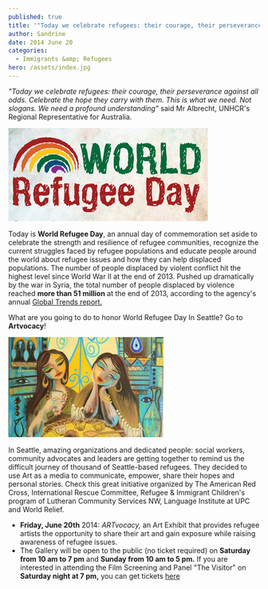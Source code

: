 ```yaml
---
published: true
title: '"Today we celebrate refugees: their courage, their perseverance against all odds. Celebrate the hope they carry with them. This is what we need. Not slogans. We need profound understanding"'
author: Sandrine
date: 2014 June 20
categories:
  - Immigrants &amp; Refugees
hero: /assets/index.jpg
---
```

*"Today we celebrate refugees: their courage, their perseverance against all odds. Celebrate the hope they carry with them. This is what we need. Not slogans. We need a profound understanding"* said Mr Albrecht, UNHCR's Regional Representative for Australia.

![](/assets/EYTR_World_Refugee_Day.jpg)

Today is **World Refugee Day**, an annual day of commemoration set aside to celebrate the strength and resilience of refugee communities, recognize the current struggles faced by refugee populations and educate people around the world about refugee issues and how they can help displaced populations. The number of people displaced by violent conflict hit the highest level since World War II at the end of 2013\. Pushed up dramatically by the war in Syria, the total number of people displaced by violence reached **more than 51 million** at the end of 2013, according to the agency's annual [Global Trends report.](http://www.unhcr.org/5399a14f9.html "Global Trends report (PDF).")

What are you going to do to honor World Refugee Day In Seattle? Go to **Artvocacy**!

![ARTvocacy Opening Night for World Refugee Day](/assets/logo.jpg)

In Seattle, amazing organizations and dedicated people: social workers, community advocates and leaders are getting together to remind us the difficult journey of thousand of Seattle-based refugees. They decided to use Art as a media to communicate, empower, share their hopes and personal stories. Check this great initiative organized by The American Red Cross, International Rescue Committee, Refugee & Immigrant Children's program of Lutheran Community Services NW, Language Institute at UPC and World Relief.

+ **Friday, June 20th** 2014: *ARTvocacy,* an Art Exhibit that provides refugee artists the opportunity to share their art and gain exposure while raising awareness of refugee issues.
+ The Gallery will be open to the public (no ticket required) on **Saturday from 10 am to 7 pm** and **Sunday from 10 am to 5 pm.** If you are interested in attending the Film Screening and Panel "The Visitor" on **Saturday night at 7 pm,** you can get tickets [here](http://www.eventbrite.com/e/the-visitor-film-screening-and-panel-tickets-11546944221?utm_campaign=new_eventv2&utm_medium=email&utm_source=eb_email&utm_term=eventurl_text)